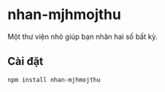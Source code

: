 # nhan-mjhmojthu

Một thư viện nhỏ giúp bạn nhân hai số bất kỳ.

## Cài đặt

```bash
npm install nhan-mjhmojthu
